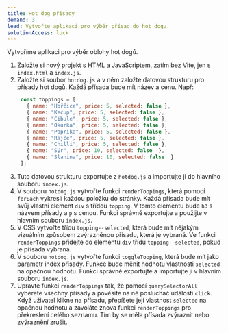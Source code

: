 ```yaml
---
title: Hot dog přisady
demand: 3
lead: Vytvořte aplikaci pro výběr přísad do hot dogu.
solutionAccess: lock
---
```


Vytvoříme aplikaci pro výběr oblohy hot dogů.

1. Založte si nový projekt s HTML a JavaScriptem, zatím bez Vite, jen s `index.html` a `index.js`.
1. Založte si soubor `hotdog.js` a v něm založte datovou strukturu pro přísady hot dogů. Každá přísada bude mít název a cenu. Např:
   ```js
    const toppings = [
      { name: "Hořčice", price: 5, selected: false },
      { name: "Kečup", price: 5, selected: false },
      { name: "Cibule", price: 5, selected: false },
      { name: "Okurka", price: 5, selected: false },
      { name: "Paprika", price: 5, selected: false },
      { name: "Rajče", price: 5, selected: false },
      { name: "Chilli", price: 5, selected: false },
      { name: "Sýr", price: 10, selected: false  },
      { name: "Slanina", price: 10, selected: false  }
    ];
   ```
1. Tuto datovou strukturu exportujte z `hotdog.js` a importujte ji do hlavního souboru `index.js`.
1. V souboru `hotdog.js` vytvořte funkci `renderToppings`, která pomocí `forEach` vykreslí každou položku do stránky. Každá přísada bude mít svůj vlastní element `div` s třídou `topping`. V tomto elementu bude `h3` s názvem přísady a `p` s cenou. Funkci správně exportujte a použijte v hlavním souboru `index.js`. 
1. V CSS vytvořte třídu `topping--selected`, která bude mít nějakým vizuálním způsobem zvýrazněnou přísadu, která je vybraná. Ve funkci `renderToppings` přidejte do elementu `div` třídu `topping--selected`, pokud je přísada vybraná.
1. V souboru `hotdog.js` vytvořte funkci `toggleTopping`, která bude mít jako parametr index přísady. Funkce bude měnit hodnotu vlastnosti `selected` na opačnou hodnotu. Funkci správně exportujte a importujte ji v hlavním souboru `index.js`.
1. Upravte funkci `renderToppings` tak, že pomocí `querySelectorAll` vyberete všechny přísady a pověsíte na ně posluchač události `click`. Když uživatel klikne na přísadu, přepíšete její vlastnost `selected` na opačnou hodnotu a zavoláte znova funkci `renderToppings` pro překreslení celého seznamu. Tím by se měla přísada zvýraznit nebo zvýraznění zrušit.
